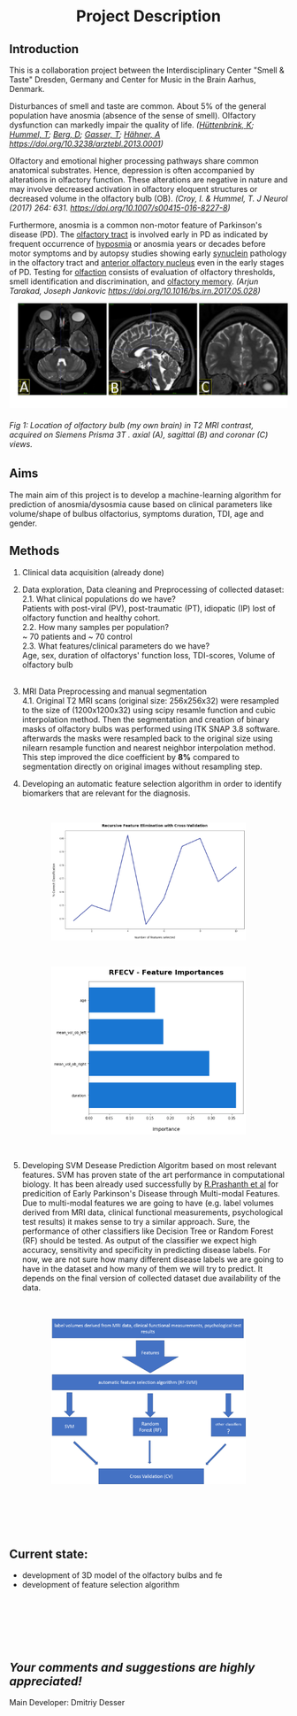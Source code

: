 


#  <p align="center"> Project Description

## Introduction
 This is a collaboration project between  the Interdisciplinary Center "Smell & Taste" Dresden, Germany and Center for Music in the Brain Aarhus, Denmark.

Disturbances of smell and taste are common. About 5% of the general population have anosmia (absence of the sense of smell). Olfactory dysfunction can markedly impair the quality of life. 
*([Hüttenbrink, K](https://www.aerzteblatt.de/suche?archivAutor=H%FCttenbrink%2C+K);  [Hummel, T](https://www.aerzteblatt.de/suche?archivAutor=Hummel%2C+T);  [Berg, D](https://www.aerzteblatt.de/suche?archivAutor=Berg%2C+D);  [Gasser, T](https://www.aerzteblatt.de/suche?archivAutor=Gasser%2C+T);  [Hähner, A](https://www.aerzteblatt.de/suche?archivAutor=H%E4hner%2C+A)
https://doi.org/10.3238/arztebl.2013.0001)*


Olfactory and emotional higher processing pathways share common anatomical substrates. Hence, depression is often accompanied by alterations in olfactory function. These alterations are negative in nature and may involve decreased activation in olfactory eloquent structures or decreased volume in the olfactory bulb (OB).
*(Croy, I. & Hummel, T. J Neurol (2017) 264: 631. https://doi.org/10.1007/s00415-016-8227-8)*

Furthermore, anosmia is a common non-motor feature of Parkinson's disease (PD). The  [olfactory tract](https://www.sciencedirect.com/topics/neuroscience/olfactory-tract "Learn more about Olfactory Tract from ScienceDirect's AI-generated Topic Pages")  is involved early in PD as indicated by frequent occurrence of [hyposmia](https://www.sciencedirect.com/topics/neuroscience/hyposmia "Learn more about Hyposmia from ScienceDirect's AI-generated Topic Pages") or anosmia years or decades before motor symptoms and by autopsy studies showing early  [synuclein](https://www.sciencedirect.com/topics/neuroscience/synuclein "Learn more about Synuclein from ScienceDirect's AI-generated Topic Pages")  pathology in the olfactory tract and [anterior olfactory nucleus](https://www.sciencedirect.com/topics/neuroscience/anterior-olfactory-nucleus "Learn more about Anterior Olfactory Nucleus from ScienceDirect's AI-generated Topic Pages") even in the early stages of PD. Testing for  [olfaction](https://www.sciencedirect.com/topics/neuroscience/olfaction "Learn more about Olfaction from ScienceDirect's AI-generated Topic Pages") consists of evaluation of olfactory thresholds, smell identification and discrimination, and  [olfactory memory](https://www.sciencedirect.com/topics/neuroscience/olfactory-memory "Learn more about Olfactory Memory from ScienceDirect's AI-generated Topic Pages").
*(Arjun Tarakad, Joseph Jankovic https://doi.org/10.1016/bs.irn.2017.05.028)*



![olfactory bulb](https://github.com/desserdmi/olfactory_bulb/blob/master/ob.png)
######  *Fig 1: Location of olfactory bulb (my own brain) in T2 MRI contrast, acquired on Siemens Prisma 3T . axial (A), sagittal (B) and coronar (C) views.*

## Aims

 
The main aim of this project is to develop a machine-learning algorithm for prediction of anosmia/dysosmia cause based on clinical parameters like volume/shape of bulbus olfactorius, symptoms duration, TDI,  age and gender.

## Methods  

 1. Clinical data acquisition (already done) 

2. Data exploration, Data cleaning and Preprocessing of collected dataset: <br>
2.1. What clinical populations do we have? <br>
Patients with post-viral (PV), post-traumatic (PT), idiopatic (IP) lost of olfactory function and healthy cohort.  <br>
2.2. How many samples per population? <br>
~ 70 patients and ~ 70 control <br>
2.3. What features/clinical parameters do we have? <br>
Age, sex, duration of olfactorys' function loss, TDI-scores, Volume of olfactory bulb<br><br>

4. MRI Data Preprocessing and manual segmentation<br>
4.1. Original T2 MRI scans (original size: 256x256x32)  were resampled to the size of (1200x1200x32) using scipy resamle function and cubic interpolation method. Then the segmentation and creation of binary masks of olfactory bulbs was performed using ITK SNAP 3.8 software. afterwards the masks were resampled back to the original size using nilearn resample function and nearest neighbor interpolation method. This step improved the dice coefficient by **8%** compared to segmentation directly on original images without resampling step.     


6. Developing an automatic feature selection algorithm 
in order to identify biomarkers that are relevant for
the diagnosis.  

<br>
<p align="center"> <img src="https://github.com/desserdmi/olfactory_bulb/blob/master/feature_selection.png" width=70% height=70% /></p>
<br>

<p align="center"> <img src="https://github.com/desserdmi/olfactory_bulb/blob/master/feature_selection_2.png" width=70% height=70% /></p>
<br>



5.  Developing SVM Desease Prediction Algoritm  based on most relevant features.  SVM has
proven state of the art performance in computational biology. It has been already used successfully by
[R.Prashanth et al](https://doi.org/10.1016/j.ijmedinf.2016.03.001) for predicition of Early Parkinson's Disease through Multi-modal Features.  
Due to multi-modal features we are going to have (e.g. label volumes derived from MRI data, clinical functional measurements, psychological test results) it makes sense to try a similar approach.  Sure, the performance of other classifiers like Decision Tree or Random Forest (RF) should be tested. As output of the classifier we expect high accuracy, sensitivity and specificity in predicting disease labels. For now, we are not sure how many different disease labels we are going to have in the dataset and how many of them we will try to predict. It depends on the final version of collected dataset due availability of the data.  
<br><br>
<p align="center"> <img src="https://github.com/desserdmi/olfactory_bulb/blob/master/process.png" width=70% height=70% /></p>

<br>
<br>
<br>
<br>

## Current state:

 - development of 3D  model of the olfactory bulbs and fe 
 - development of feature selection algorithm
 


<br><br><br><br><br>

## *Your comments and suggestions are highly appreciated!*


Main Developer: Dmitriy Desser
<!--stackedit_data:
eyJoaXN0b3J5IjpbLTE1NjAwMjMwMDIsMTE0MDUxNTE4Miw3Nz
Q4MDIyMzUsLTY5MDg0MzgxMywtOTM2OTU5NjQ5LDIxMzMyNDUz
MTcsNTg1Nzk3OTg4LDE3OTg0NzE2OCwxMTE5MTc4MDExLC0xNT
Q4NzY3MDQyLC0xNDQyNjQ5MTU0LC03MTA3MTA3OTksLTE1MzQy
Mzc5MjUsLTg1NTMxMDYwMCwyOTUyODcwODgsOTA4MDk0NzA1LD
YyOTU2MjYxLDExNzYxNjQ4MTIsLTgyMzIwMDgzMywtMTUwNDQ4
MjU3XX0=
-->